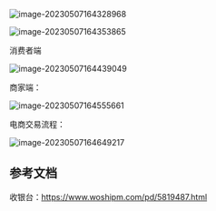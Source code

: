 ![image-20230507164328968](https://yusheng-picgo.oss-cn-beijing.aliyuncs.com/picgo/image-20230507164328968.png)

![image-20230507164353865](https://yusheng-picgo.oss-cn-beijing.aliyuncs.com/picgo/image-20230507164353865.png)

消费者端

![image-20230507164439049](https://yusheng-picgo.oss-cn-beijing.aliyuncs.com/picgo/image-20230507164439049.png)

商家端：

![image-20230507164555661](https://yusheng-picgo.oss-cn-beijing.aliyuncs.com/picgo/image-20230507164555661.png)

电商交易流程：

![image-20230507164649217](https://yusheng-picgo.oss-cn-beijing.aliyuncs.com/picgo/image-20230507164649217.png)

## 参考文档

收银台：https://www.woshipm.com/pd/5819487.html